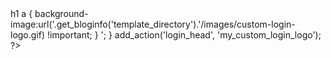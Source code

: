 <?php

function my_custom_login_logo() {
    echo '<style type="text/css">
        h1 a { background-image:url('.get_bloginfo('template_directory').'/images/custom-login-logo.gif) !important; }
    </style>';
}

add_action('login_head', 'my_custom_login_logo');

?>